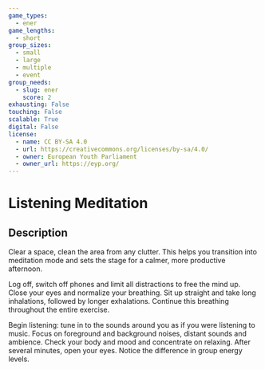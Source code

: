 ```yaml
---
game_types:
  - ener
game_lengths:
  - short
group_sizes:
  - small
  - large
  - multiple
  - event
group_needs:
  - slug: ener
    score: 2
exhausting: False
touching: False
scalable: True
digital: False
license:
  - name: CC BY-SA 4.0
  - url: https://creativecommons.org/licenses/by-sa/4.0/
  - owner: European Youth Parliament
  - owner_url: https://eyp.org/
---
```

# Listening Meditation

## Description
Clear a space, clean the area from any clutter. This helps you transition into meditation mode and sets the stage for a calmer, more productive afternoon.

Log off, switch off phones and limit all distractions to free the mind up. Close your eyes and normalize your breathing. Sit up straight and take long inhalations, followed by longer exhalations. Continue this breathing throughout the entire exercise.

Begin listening: tune in to the sounds around you as if you were listening to
music. Focus on foreground and background noises, distant sounds and ambience. Check your body and mood and concentrate on relaxing. After several minutes, open your eyes. Notice the difference in group energy levels.
